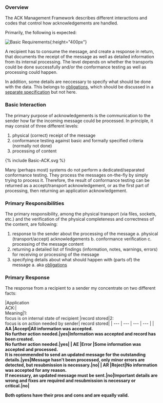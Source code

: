 <style>
table th {background: #f0b033}
table tr:nth-child(even) {background: #EEE}
table tr:nth-child(odd) {background: #FFF}
</style>

### Overview

The ACK Management Framework describes different interactions and codes that control 
how acknowledgements are handled.

Primarily, the following is expected:

![Basic Requirements](requirements.png){:height="400px"}
<br clear="all"/>  

A recipient has to consume the message, and create a response in return, that documents the receipt 
of the message as well as detailed information from its internal processing. The level depends on whether
the transports could be done successfully and/or the conformance testing as well as processing could happen.

In addition, some details are neccessary to specify what should be done with the data.
This belongs to [obligations](obligations.html), which should  be discussed 
in a [separate specification](https://build.fhir.org/ig/frankoemig/obligation/) but not here.

### Basic Interaction

The primary purpose of acknowledgements is the communication to the sender 
how far the incoming message could be processed.
In principle, it may consist of three different levels:

1. physical (correct) receipt of the message
2. conformance testing against basic and formally specified criteria (normally not done)
3. processing of content

<div width="500px">
{% include Basic-ACK.svg %}
</div>

Many (perhaps most) systems do not perform a dedicated/separated conformance testing.
They process the messages on-the-fly by simply trying to process it.
Therefore, the result of conformance testing can be returned as a accept/transport acknowledgement, 
or as the first part of processing, then returning an application acknowledgement.

### Primary Responsibilities

The primary responsibility, among the physical transport (via files, sockets, etc.) and the verification
of the physical completeness and correctness of the content, are following:

1. response to the sender about the processing of the message
  a. physical (transport/accept) acknowledgements
  b. conformance verification
  c. processing of the message content
2. returning a detailed list of findings (information, notes, warnings, errors) for receiving or processing of the message
3. specifying details about what should happen with (parts of) the message
  a. aka [obligations](obligations.html)

### Primary Response

The response from a recipient to a sender my concentrate on two different facts:

|Application <br/>ACK:|<br/>Meaning|1: <br/>focus is on internal state of recipient |record stored|2: <br/>focus is on action needed by sender|  record stored|
| --- | --- | --- | --- |
| <b>AA<b/> |Accept|All information was accepted.<br/>No further action needed.|yes|Information was accepted and record has been created.<br/>No further action needed.|yes|
| <b>AE<b/> |Error |Some information was accepted and processed.<br/>It is recommended to send an updated message for the outstanding details.|yes|Message hasn't been processed, only minor errors are detected, but resubmission is necessary.|no|
| <b>AR<b/> |Reject|No information was accepted for any reason.<br/>If necessary, an updated message must be sent.|no|Important details are wrong and fixes are required and resubmission is necessary or critical.|no|

Both options have their pros and cons and are equally valid.
